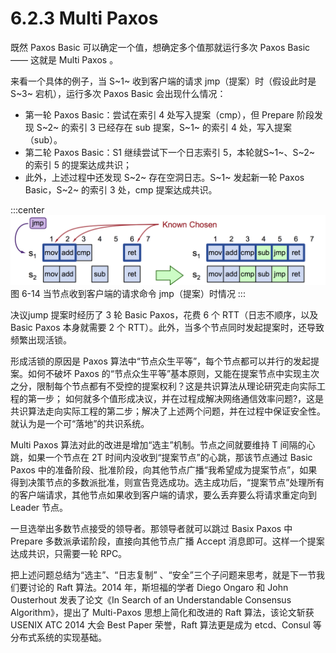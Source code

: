# 6.2.3 Multi Paxos

既然 Paxos Basic 可以确定一个值，想确定多个值那就运行多次 Paxos Basic —— 这就是 Multi Paxos 。

来看一个具体的例子，当 S~1~ 收到客户端的请求 jmp（提案）时（假设此时是 S~3~ 宕机），运行多次 Paxos Basic 会出现什么情况：

- 第一轮 Paxos Basic：尝试在索引 4 处写入提案（cmp），但 Prepare 阶段发现 S~2~ 的索引 3 已经存在 sub 提案，S~1~ 的索引 4 处，写入提案（sub）。
- 第二轮 Paxos Basic：S1 继续尝试下一个日志索引 5，本轮就S~1~、S~2~ 的索引 5 的提案达成共识；
- 此外，上述过程中还发现 S~2~ 存在空洞日志。S~1~ 发起新一轮 Paxos Basic，S~2~ 的索引 3 处，cmp 提案达成共识。

:::center
  ![](../assets/multi_paxos.png) <br/>
  图 6-14 当节点收到客户端的请求命令 jmp（提案）时情况
:::

决议jump 提案时经历了 3 轮 Basic Paxos，花费 6 个 RTT（日志不顺序，以及 Basic Paxos 本身就需要 2 个 RTT）。此外，当多个节点同时发起提案时，还导致频繁出现活锁。

形成活锁的原因是 Paxos 算法中“节点众生平等”，每个节点都可以并行的发起提案。如何不破坏 Paxos 的“节点众生平等”基本原则，又能在提案节点中实现主次之分，限制每个节点都有不受控的提案权利？这是共识算法从理论研究走向实际工程的第一步；
如何就多个值形成决议，并在过程成解决网络通信效率问题?，这是共识算法走向实际工程的第二步；解决了上述两个问题，并在过程中保证安全性。就认为是一个可“落地”的共识系统。

Multi Paxos 算法对此的改进是增加“选主”机制。节点之间就要维持 T 间隔的心跳，如果一个节点在 2T 时间内没收到“提案节点”的心跳，那该节点通过 Basic Paxos 中的准备阶段、批准阶段，向其他节点广播“我希望成为提案节点”，如果得到决策节点的多数派批准，则宣告竞选成功。选主成功后，“提案节点”处理所有的客户端请求，其他节点如果收到客户端的请求，要么丢弃要么将请求重定向到 Leader 节点。

一旦选举出多数节点接受的领导者。那领导者就可以跳过 Basix Paxos 中 Prepare 多数派承诺阶段，直接向其他节点广播 Accept 消息即可。这样一个提案达成共识，只需要一轮 RPC。


把上述问题总结为“选主”、“日志复制”
、“安全”三个子问题来思考，就是下一节我们要讨论的 Raft 算法。2014 年，斯坦福的学者 Diego Ongaro 和 John Ousterhout 发表了论文《In Search of an Understandable Consensus Algorithm》，提出了 Multi-Paxos 思想上简化和改进的 Raft 算法，该论文斩获 USENIX ATC 2014 大会 Best Paper 荣誉，Raft 算法更是成为 etcd、Consul 等分布式系统的实现基础。


